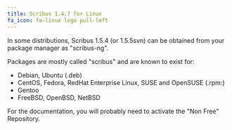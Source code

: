 ```yaml
---
title: Scribus 1.4.7 for Linux
fa_icon: fa-linux logo pull-left
---
```


In some distributions, Scribus 1.5.4 (or 1.5.5svn) can be obtained from your package manager as "scribus-ng".

Packages are mostly called "scribus" and are known to exist for:

- Debian, Ubuntu (.deb)
- CentOS, Fedora, RedHat Enterprise Linux, SUSE and OpenSUSE (.rpm:)
- Gentoo
-  FreeBSD, OpenBSD, NetBSD

For the documentation, you will probably need to activate the "Non Free" Repository.
